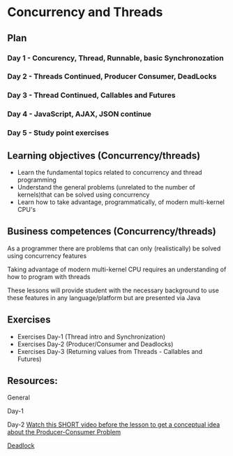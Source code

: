 # Concurrency and Threads

## Plan

### Day 1 - Concurency, Thread, Runnable, basic Synchronozation

### Day 2 - Threads Continued, Producer Consumer, DeadLocks

### Day 3 - Thread Continued, Callables and Futures

### Day 4 - JavaScript, AJAX, JSON continue

### Day 5 - Study point exercises

## Learning objectives (Concurrency/threads)
- Learn the fundamental topics related to concurrency and thread programming
- Understand the general problems (unrelated to the number of kernels)that can be solved using concurrency
- Learn how to take advantage, programmatically, of modern multi-kernel CPU's

## Business competences (Concurrency/threads)

As a programmer there are problems that can only (realistically) be solved using concurrency features

Taking advantage of modern multi-kernel CPU requires an understanding of how to program with threads

These lessons will provide student with the necessary background to use these features in any language/platform but are presented via Java


## Exercises 
- Exercises Day-1 (Thread intro and Synchronization)
- Exercises Day-2 (Producer/Consumer and Deadlocks)
- Exercises Day-3 (Returning values from Threads - Callables and Futures)

## Resources: 
General

Day-1

Day-2
[Watch this SHORT video before the lesson to get a conceptual idea about the Producer-Consumer Problem](https://www.youtube.com/watch?v=VXJSJ6c3ZIs)

[Deadlock](https://en.wikipedia.org/wiki/Deadlock)

